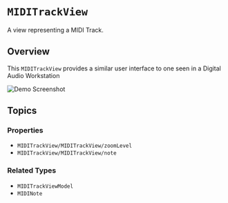 # ``MIDITrackView``

A view representing a MIDI Track.

## Overview

This ``MIDITrackView`` provides a similar user interface to one seen in a Digital Audio Workstation

![Demo Screenshot](demo)

## Topics

### Properties
- ``MIDITrackView/MIDITrackView/zoomLevel``
- ``MIDITrackView/MIDITrackView/note``

### Related Types
- ``MIDITrackViewModel``
- ``MIDINote``
